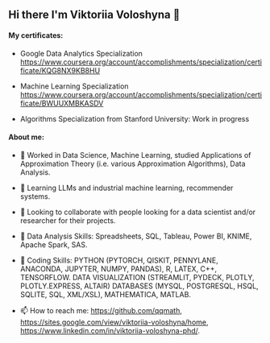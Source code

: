 ## Hi there I'm Viktoriia Voloshyna 👋 


<!--
**qqmath/qqmath** is a ✨ _special_ ✨ repository because its `README.md` (this file) appears on your GitHub profile.

<!--START_SECTION:waka-->
<!--END_SECTION:waka-->

#### My certificates: 
- Google Data Analytics Specialization
https://www.coursera.org/account/accomplishments/specialization/certificate/KQG8NX9KB8HU

- Machine Learning Specialization
https://www.coursera.org/account/accomplishments/specialization/certificate/BWUUXMBKASDV

- Algorithms Specialization from Stanford University:
Work in progress

 #### About me:
 
-  🦾 Worked in Data Science, Machine Learning, studied Applications of Approximation Theory (i.e. various Approximation Algorithms), Data Analysis.

  
- 🌱 Learning LLMs and industrial machine learning, recommender systems.

 
- 👯 Looking to collaborate with people looking for a data scientist and/or researcher for their projects.


- 🤳 Data Analysis Skills: Spreadsheets, SQL, Tableau, Power BI, KNIME, Apache Spark, SAS.


- 🤳 Coding Skills: PYTHON (PYTORCH, QISKIT, PENNYLANE, ANACONDA, JUPYTER, NUMPY, PANDAS), R, LATEX, C++, TENSORFLOW.
DATA VISUALIZATION (STREAMLIT, PYDECK, PLOTLY, PLOTLY.EXPRESS, ALTAIR)
DATABASES (MYSQL, POSTGRESQL, HSQL, SQLITE, SQL, XML/XSL), MATHEMATICA, MATLAB.

- 📫 How to reach me: https://github.com/qqmath, https://sites.google.com/view/viktoriia-voloshyna/home, https://www.linkedin.com/in/viktoriia-voloshyna-phd/.
